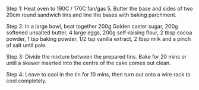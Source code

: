 Step 1:
Heat oven to 190C / 170C fan/gas 5. Butter the base and sides of two 20cm round sandwich tins 
and line the bases with baking parchment.

Step 2:
In a large bowl, beat together 200g Golden caster sugar, 200g softened unsalted butter, 4 large eggs,
200g self-raising flour, 2 tbsp cocoa powder, 1 tsp baking powder, 1/2 tsp vanilla extract, 2 tbsp
milk and a pinch of salt until pale.

Step 3:
Divide the mixture between the prepared tins. Bake for 20 mins or until a skewer inserted into the
centre of the cake comes out clean.

Step 4:
Leave to cool in the tin for 10 mins, then turn out onto a wire rack to cool completely.